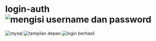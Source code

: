 # login-auth![mengisi username dan password](https://user-images.githubusercontent.com/114144254/191907219-500b75c2-fa40-48d4-b008-47b028c9a0dd.png)
![mysql](https://user-images.githubusercontent.com/114144254/191907223-46e50572-1b9f-48fb-a2f2-5ffb5b38e46c.png)
![tampilan depan](https://user-images.githubusercontent.com/114144254/191907228-8b565d39-f29c-4c01-8000-2dcd115fb307.png)
![login berhasil](https://user-images.githubusercontent.com/114144254/191907231-cfebe72d-c876-4c9c-a204-7f029b27d2ac.png)
